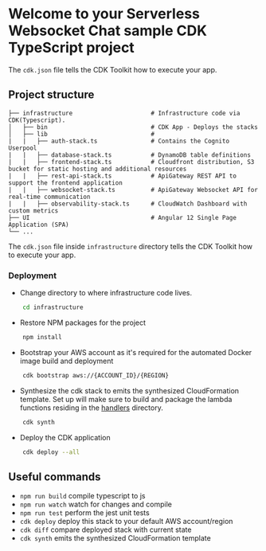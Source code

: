 # Welcome to your Serverless Websocket Chat sample CDK TypeScript project

The `cdk.json` file tells the CDK Toolkit how to execute your app.

## Project structure
    
    ├── infrastructure                      # Infrastructure code via CDK(Typescript).
    │   ├── bin                             # CDK App - Deploys the stacks  
    │   ├── lib                             #
    |   |   ├── auth-stack.ts               # Contains the Cognito Userpool
    |   |   ├── database-stack.ts           # DynamoDB table definitions
    |   |   ├── frontend-stack.ts           # Cloudfront distribution, S3 bucket for static hosting and additional resources
    |   |   ├── rest-api-stack.ts           # ApiGateway REST API to support the frontend application
    |   |   ├── websocket-stack.ts          # ApiGateway Websocket API for real-time communication
    |   |   ├── observability-stack.ts      # CloudWatch Dashboard with custom metrics
    ├── UI                                  # Angular 12 Single Page Application (SPA)
    └── ...

The `cdk.json` file inside `infrastructure` directory tells the CDK Toolkit how to execute your app.

### Deployment

- Change directory to where infrastructure code lives.
```bash
    cd infrastructure
```

- Restore NPM packages for the project
```bash
    npm install
```

- Bootstrap your AWS account as it's required for the automated Docker image build and deployment
```bash
    cdk bootstrap aws://{ACCOUNT_ID}/{REGION}
```

- Synthesize the cdk stack to emits the synthesized CloudFormation template. Set up will make sure to build and package 
  the lambda functions residing in the [handlers](/infrastructure/resources/handlers) directory.
```bash
    cdk synth
```

- Deploy the CDK application
```bash
    cdk deploy --all
```

## Useful commands

* `npm run build`   compile typescript to js
* `npm run watch`   watch for changes and compile
* `npm run test`    perform the jest unit tests
* `cdk deploy`      deploy this stack to your default AWS account/region
* `cdk diff`        compare deployed stack with current state
* `cdk synth`       emits the synthesized CloudFormation template
